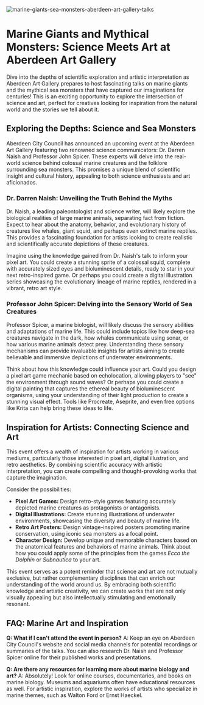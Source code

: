 ![marine-giants-sea-monsters-aberdeen-art-gallery-talks](https://images.pexels.com/photos/11612809/pexels-photo-11612809.jpeg?auto=compress&cs=tinysrgb&fit=crop&h=627&w=1200)

# Marine Giants and Mythical Monsters: Science Meets Art at Aberdeen Art Gallery

Dive into the depths of scientific exploration and artistic interpretation as Aberdeen Art Gallery prepares to host fascinating talks on marine giants and the mythical sea monsters that have captured our imaginations for centuries! This is an exciting opportunity to explore the intersection of science and art, perfect for creatives looking for inspiration from the natural world and the stories we tell about it.

## Exploring the Depths: Science and Sea Monsters

Aberdeen City Council has announced an upcoming event at the Aberdeen Art Gallery featuring two renowned science communicators: Dr. Darren Naish and Professor John Spicer. These experts will delve into the real-world science behind colossal marine creatures and the folklore surrounding sea monsters. This promises a unique blend of scientific insight and cultural history, appealing to both science enthusiasts and art aficionados.

### Dr. Darren Naish: Unveiling the Truth Behind the Myths

Dr. Naish, a leading paleontologist and science writer, will likely explore the biological realities of large marine animals, separating fact from fiction. Expect to hear about the anatomy, behavior, and evolutionary history of creatures like whales, giant squid, and perhaps even extinct marine reptiles. This provides a fascinating foundation for artists looking to create realistic and scientifically accurate depictions of these creatures.

Imagine using the knowledge gained from Dr. Naish's talk to inform your pixel art. You could create a stunning sprite of a colossal squid, complete with accurately sized eyes and bioluminescent details, ready to star in your next retro-inspired game. Or perhaps you could create a digital illustration series showcasing the evolutionary lineage of marine reptiles, rendered in a vibrant, retro art style.

### Professor John Spicer: Delving into the Sensory World of Sea Creatures

Professor Spicer, a marine biologist, will likely discuss the sensory abilities and adaptations of marine life. This could include topics like how deep-sea creatures navigate in the dark, how whales communicate using sonar, or how various marine animals detect prey. Understanding these sensory mechanisms can provide invaluable insights for artists aiming to create believable and immersive depictions of underwater environments.

Think about how this knowledge could influence your art. Could you design a pixel art game mechanic based on echolocation, allowing players to "see" the environment through sound waves? Or perhaps you could create a digital painting that captures the ethereal beauty of bioluminescent organisms, using your understanding of their light production to create a stunning visual effect. Tools like Procreate, Aseprite, and even free options like Krita can help bring these ideas to life.

## Inspiration for Artists: Connecting Science and Art

This event offers a wealth of inspiration for artists working in various mediums, particularly those interested in pixel art, digital illustration, and retro aesthetics. By combining scientific accuracy with artistic interpretation, you can create compelling and thought-provoking works that capture the imagination.

Consider the possibilities:

*   **Pixel Art Games:** Design retro-style games featuring accurately depicted marine creatures as protagonists or antagonists.
*   **Digital Illustrations:** Create stunning illustrations of underwater environments, showcasing the diversity and beauty of marine life.
*   **Retro Art Posters:** Design vintage-inspired posters promoting marine conservation, using iconic sea monsters as a focal point.
*   **Character Design:** Develop unique and memorable characters based on the anatomical features and behaviors of marine animals. Think about how you could apply some of the principles from the games *Ecco the Dolphin* or *Subnautica* to your art.

This event serves as a potent reminder that science and art are not mutually exclusive, but rather complementary disciplines that can enrich our understanding of the world around us. By embracing both scientific knowledge and artistic creativity, we can create works that are not only visually appealing but also intellectually stimulating and emotionally resonant.

## FAQ: Marine Art and Inspiration

**Q: What if I can't attend the event in person?**
A: Keep an eye on Aberdeen City Council's website and social media channels for potential recordings or summaries of the talks. You can also research Dr. Naish and Professor Spicer online for their published works and presentations.

**Q: Are there any resources for learning more about marine biology and art?**
A: Absolutely! Look for online courses, documentaries, and books on marine biology. Museums and aquariums often have educational resources as well. For artistic inspiration, explore the works of artists who specialize in marine themes, such as Walton Ford or Ernst Haeckel.
